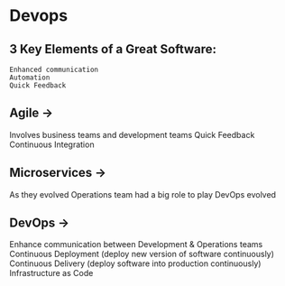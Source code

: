 # Devops

## 3 Key Elements of a Great Software: 
	Enhanced communication
	Automation
	Quick Feedback

## Agile -> 
  Involves business teams and development teams
	Quick Feedback
	Continuous Integration

## Microservices -> 
As they evolved Operations team had a big role to play 
DevOps evolved 

## DevOps -> 
  Enhance communication between Development & Operations teams
	Continuous Deployment (deploy new version of software continuously) 
	Continuous Delivery (deploy software into production continuously) 
	Infrastructure as Code 
